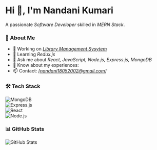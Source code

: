 # Hi 👋, I'm Nandani Kumari  
A passionate *Software Developer* skilled in *MERN Stack*.  

### 🌟 About Me  
- 🔭 Working on *[Library Management Sysytem](https://library-menagement-sys.onrender.com/)*  
- 🌱 Learning *Redux.js*  
- 💬 Ask me about *React, JavaScript, Node.js, Express.js, MongoDB*
- 📄 Know about my experiences:  
- 📫 Contact: *[nandani18052002@gmail.com]*  

### 🛠 Tech Stack  
![MongoDB](https://img.shields.io/badge/MongoDB-4ea94b?style=for-the-badge&logo=mongodb)  
![Express.js](https://img.shields.io/badge/Express.js-404D59?style=for-the-badge)  
![React](https://img.shields.io/badge/React-61DAFB?style=for-the-badge&logo=react)  
![Node.js](https://img.shields.io/badge/Node.js-43853D?style=for-the-badge&logo=node.js)  

### 📊 GitHub Stats  
![GitHub Stats](https://github-readme-stats.vercel.app/api?username=YourGitHubUsername&show_icons=true&theme=dark)
